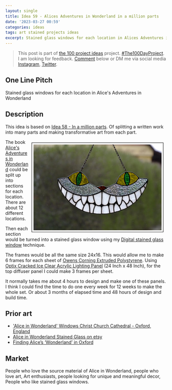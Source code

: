 ```yaml
---
layout: single
title: Idea 59 - Alices Adventures in Wonderland in a million parts
date: '2023-03-27 00:59'
categories: ideas
tags: art stained projects ideas
excerpt: Stained glass windows for each location in Alices Adventures in Wonderland
---
```


> This post is part of [the 100 project ideas](https://blog.abluestar.com/projects/2023-100-ideas/) project. [#The100DayProject](https://www.the100dayproject.org/). I am looking for feedback. <a href='#utterances-comments'>Comment</a> below or DM me via social media <a href="https://instagram.com/funvill" rel="nofollow noopener noreferrer"><i class="fab fa-fw fa-instagram" aria-hidden="true"></i><span class="label">Instagram</span></a>, <a href="https://twitter.com/funvill" rel="nofollow noopener noreferrer"><i class="fab fa-fw fa-twitter" aria-hidden="true"></i><span class="label">Twitter</span></a>.

## One Line Pitch

Stained glass windows for each location in Alice's Adventures in Wonderland

## Description

This idea is based on [Idea 58 - In a million parts](/idea058-a-quotable-book-in-a-million-parts/). Of splitting a written work into many parts and making transformative art from each part.

<img src="/public/uploads/2023/cheshire-cat-stained-glass.png" alt="cheshire-cat-stained-glass" style="float: right; margin: 10px; border: 1px solid black; padding: 5px"/>The book [Alice's Adventures in Wonderland](https://www.goodreads.com/book/show/24213.Alice_s_Adventures_in_Wonderland_Through_the_Looking_Glass) could be split up into sections for each location. There are about 12 different locations.

Then each section would be turned into a stained glass window using my [Digital stained glass window](https://blog.abluestar.com/projects/2018-stained-glass-window/) technique.

The frames would be all the same size 24x16. This would allow me to make 6 frames for each sheet of [Owens Corning Extruded Polystyrene](https://www.homedepot.ca/product/owens-corning-foamular-c-200-extruded-polystyrene-rigid-insulation-24-inch-x-96-inch-x-1-inch-butt-edge/1000155116). Using [Optix Cracked Ice Clear Acrylic Lighting
Panel](https://www.homedepot.ca/product/optix-cracked-ice-clear-acrylic-lighting-panel-23-75-inch-x-47-75-inch/1000143373) (24 Inch x 48 Inch), for the top diffuser panel I could make 3 frames per sheet.

It normally takes me about 4 hours to design and make one of these panels. I think I could find the time to do one every week for 12 weeks to make the whole set. Or about 3 months of elapsed time and 48 hours of design and build time.

## Prior art

- ['Alice in Wonderland' Windows Christ Church Cathedral - Oxford, England](https://www.atlasobscura.com/places/christchurch-cathedrals-alice-in-wonderland-windows)
- [Alice in Wonderland Stained Glass on etsy](https://www.etsy.com/market/alice_in_wonderland_stained_glass)
- [Finding Alice’s ‘Wonderland’ in Oxford](https://www.nytimes.com/2015/11/15/travel/alice-in-wonderland-oxford-lewis-carroll.html)

## Market

People who love the source material of Alice in Wonderland, people who love art, Art enthusiasts, people looking for unique and meaningful decor, People who like stained glass windows.
